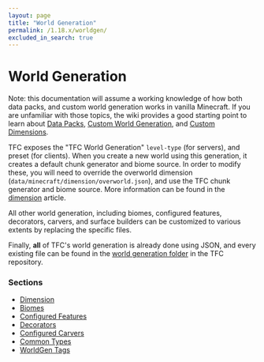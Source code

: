 ```yaml
---
layout: page
title: "World Generation"
permalink: /1.18.x/worldgen/
excluded_in_search: true
---
```


# World Generation

Note: this documentation will assume a working knowledge of how both data packs, and custom world generation works in vanilla Minecraft. If you are unfamiliar with those topics, the wiki provides a good starting point to learn about [Data Packs](https://minecraft.wiki/w/Data_pack), [Custom World Generation](https://minecraft.wiki/w/Custom_world_generation), and [Custom Dimensions](https://minecraft.wiki/w/Dimension_definition).

TFC exposes the "TFC World Generation" `level-type` (for servers), and preset (for clients). When you create a new world using this generation, it creates a default chunk generator and biome source. In order to modify these, you will need to override the overworld dimension (`data/minecraft/dimension/overworld.json`), and use the TFC chunk generator and biome source. More information can be found in the [dimension](dimension/) article.

All other world generation, including biomes, configured features, decorators, carvers, and surface builders can be customized to various extents by replacing the specific files.

Finally, **all** of TFC's world generation is already done using JSON, and every existing file can be found in the [world generation folder](https://github.com/TerraFirmaCraft/TerraFirmaCraft/tree/1.18.x/src/main/resources/data/tfc/worldgen) in the TFC repository.

### Sections

- [Dimension](dimension/)
- [Biomes](biomes/)
- [Configured Features](features/)
- [Decorators](decorators/)
- [Configured Carvers](carvers/)
- [Common Types](common-types/)
- [WorldGen Tags](tags/)
